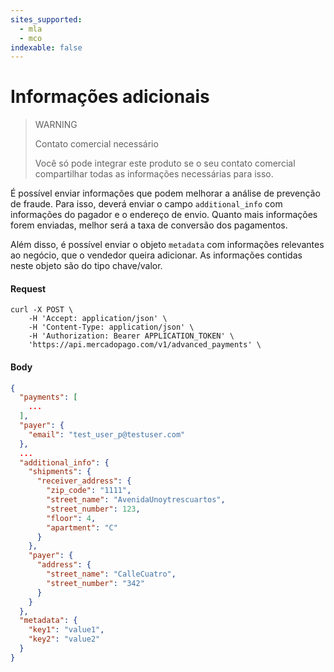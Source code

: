 ```yaml
---
sites_supported:
  - mla
  - mco
indexable: false
---
```


# Informações adicionais

> WARNING
>
> Contato comercial necessário
>
> Você só pode integrar este produto se o seu contato comercial compartilhar todas as informações necessárias para isso.

É possível enviar informações que podem melhorar a análise de prevenção de fraude. Para isso, deverá enviar o campo `additional_info` com informações do pagador e o endereço de envio. Quanto mais informações forem enviadas, melhor será a taxa de conversão dos pagamentos.

Além disso, é possível enviar o objeto `metadata` com informações relevantes ao negócio, que o vendedor queira adicionar. As informações contidas neste objeto são do tipo chave/valor.

#### Request
```curl
curl -X POST \
    -H 'Accept: application/json' \
    -H 'Content-Type: application/json' \
    -H 'Authorization: Bearer APPLICATION_TOKEN' \
    'https://api.mercadopago.com/v1/advanced_payments' \
```

#### Body
```json
{
  "payments": [
    ...
  ],
  "payer": {
    "email": "test_user_p@testuser.com"
  },
  ...
  "additional_info": {
    "shipments": {
      "receiver_address": {
        "zip_code": "1111",
        "street_name": "AvenidaUnoytrescuartos",
        "street_number": 123,
        "floor": 4,
        "apartment": "C"
      }
    },
    "payer": {
      "address": {
        "street_name": "CalleCuatro",
        "street_number": "342"
      }
    }
  },
  "metadata": {
    "key1": "value1",
    "key2": "value2"
  }
}
```

